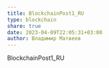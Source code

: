 ```yaml
---
title: BlockchainPost1_RU
type: blockchain
share: true
date: 2023-04-09T22:05:31+03:00
author: Владимир Матвеев
---
```

BlockchainPost1_RU